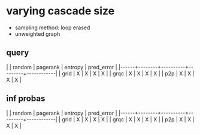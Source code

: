# varying cascade size

- sampling method: loop erased
- unweighted graph


## query

|      | random | pagerank | entropy | pred_error |
|------+--------+----------+---------+------------|
| grid | X      | X        | X       | X          |
| grqc | X      | X        | X       | X          |
| p2p  | X      | X        | X       | X          |


## inf probas

|      | random | pagerank | entropy | pred_error |
|------+--------+----------+---------+------------|
| grid | X      | X        | X       | X          |
| grqc | X      | X        | X       | X          |
| p2p  | X      | X        | X       | X          |


